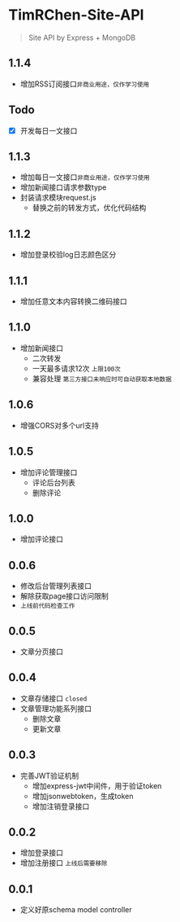 # TimRChen-Site-API
>   Site API by Express + MongoDB


## 1.1.4

-   增加RSS订阅接口`非商业用途，仅作学习使用`

## Todo

- [x]   开发每日一文接口

## 1.1.3

-   增加每日一文接口`非商业用途，仅作学习使用`
-   增加新闻接口请求参数type
-   封装请求模块request.js
    - 替换之前的转发方式，优化代码结构

## 1.1.2

-   增加登录校验log日志颜色区分

## 1.1.1

-   增加任意文本内容转换二维码接口

## 1.1.0

-   增加新闻接口
    -  二次转发
    -  一天最多请求12次 `上限100次`
    -  兼容处理 `第三方接口未响应时可自动获取本地数据`

## 1.0.6

-   增强CORS对多个url支持

## 1.0.5

-   增加评论管理接口
    -   评论后台列表
    -   删除评论

## 1.0.0

-   增加评论接口


## 0.0.6

-   修改后台管理列表接口
-   解除获取page接口访问限制
-   `上线前代码检查工作`

## 0.0.5

-   文章分页接口

## 0.0.4 

-   文章存储接口 `closed`
-   文章管理功能系列接口
    -   删除文章
    -   更新文章

## 0.0.3

-   完善JWT验证机制
    -   增加express-jwt中间件，用于验证token
    -   增加jsonwebtoken，生成token
    -   增加注销登录接口

## 0.0.2

-   增加登录接口
-   增加注册接口 `上线后需要移除`


## 0.0.1

-   定义好原schema model controller
